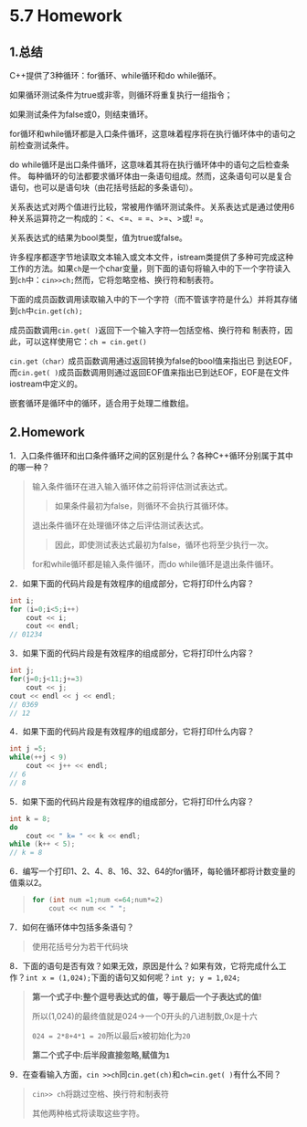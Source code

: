 # 5.7 Homework

## 1.总结

C++提供了3种循环：for循环、while循环和do while循环。

如果循环测试条件为true或非零，则循环将重复执行一组指令；

如果测试条件为false或0，则结束循环。

for循环和while循环都是入口条件循环，这意味着程序将在执行循环体中的语句之前检查测试条件。

do while循环是出口条件循环，这意味着其将在执行循环体中的语句之后检查条件。
每种循环的句法都要求循环体由一条语句组成。然而，这条语句可以是复合语句，也可以是语句块（由花括号括起的多条语句）。

关系表达式对两个值进行比较，常被用作循环测试条件。关系表达式是通过使用6种关系运算符之一构成的：<、<=、= =、>=、>或! =。

关系表达式的结果为bool类型，值为true或false。

许多程序都逐字节地读取文本输入或文本文件，istream类提供了多种可完成这种工作的方法。如果`ch`是一个char变量，则下面的语句将输入中的下一个字符读入到`ch`中：`cin>>ch;`然而，它将忽略空格、换行符和制表符。

下面的成员函数调用读取输入中的下一个字符（而不管该字符是什么）并将其存储到`ch`中`cin.get(ch);`

成员函数调用`cin.get( )`返回下一个输入字符—包括空格、换行符和
制表符，因此，可以这样使用它：`ch = cin.get()`

`cin.get（char）`成员函数调用通过返回转换为false的bool值来指出已
到达EOF，而`cin.get( )`成员函数调用则通过返回EOF值来指出已到达EOF，EOF是在文件iostream中定义的。

嵌套循环是循环中的循环，适合用于处理二维数组。

## 2.Homework

1．入口条件循环和出口条件循环之间的区别是什么？各种C++循环分别属于其中的哪一种？

>输入条件循环在进入输入循环体之前将评估测试表达式。
>
>>   如果条件最初为false，则循环不会执行其循环体。
>
>退出条件循环在处理循环体之后评估测试表达式。
>
>>   因此，即使测试表达式最初为false，循环也将至少执行一次。
>
>for和while循环都是输入条件循环，而do while循环是退出条件循环。

2．如果下面的代码片段是有效程序的组成部分，它将打印什么内容？

```cpp
int i;
for (i=0;i<5;i++)
    cout << i;
	cout << endl;
// 01234
```

3．如果下面的代码片段是有效程序的组成部分，它将打印什么内容？

```cpp
int j;
for(j=0;j<11;j+=3)
    cout << j;
cout << endl << j << endl;
// 0369
// 12
```

4．如果下面的代码片段是有效程序的组成部分，它将打印什么内容？

```cpp
int j =5;
while(++j < 9)
    cout << j++ << endl;
// 6
// 8
```

5．如果下面的代码片段是有效程序的组成部分，它将打印什么内容？

```cpp
int k = 8;
do 
    cout << " k= " << k << endl;
while (k++ < 5);
// k = 8
```

6．编写一个打印1、2、4、8、16、32、64的for循环，每轮循环都将计数变量的值乘以2。

>   ```cpp
>   for (int num =1;num <=64;num*=2)
>       cout << num << " ";
>   ```

7．如何在循环体中包括多条语句？

>使用花括号分为若干代码块

8．下面的语句是否有效？如果无效，原因是什么？如果有效，它将完成什么工作？`int x = (1,024);`下面的语句又如何呢？`int y; y = 1,024;`

>**第一个式子中:整个逗号表达式的值，等于最后一个子表达式的值!**
>
>所以(1,024)的最终值就是024->一个0开头的八进制数,0x是十六
>
>`024 = 2*8+4*1 = 20`所以最后x被初始化为`20`
>
>**第二个式子中:后半段直接忽略,赋值为`1`**

9．在查看输入方面，`cin >>ch`同`cin.get(ch)`和`ch=cin.get( )`有什么不同？

>`cin>> ch`将跳过空格、换行符和制表符
>
>其他两种格式将读取这些字符。
